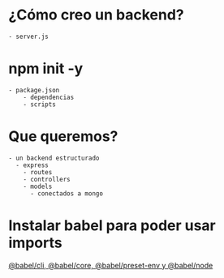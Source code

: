# ¿Cómo creo un backend?
    - server.js
# npm init -y
    - package.json
        - dependencias
        - scripts

#  Que queremos?
    - un backend estructurado
      - express
        - routes
        - controllers
        - models
          - conectados a mongo

# Instalar babel para poder usar imports
[@babel/cli, @babel/core, @babel/preset-env y @babel/node](https://mugan86.medium.com/configurar-babel-en-nodejs-525fd101990b)
